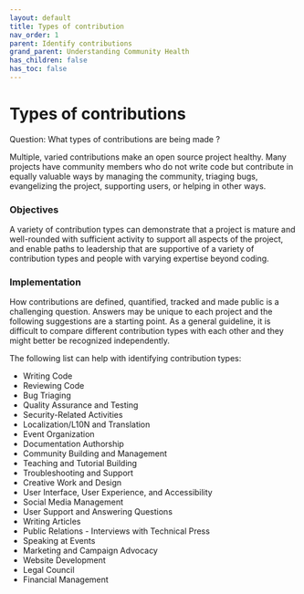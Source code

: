 ```yaml
---
layout: default
title: Types of contribution
nav_order: 1
parent: Identify contributions
grand_parent: Understanding Community Health
has_children: false
has_toc: false
---
```


# Types of contributions
Question: What types of contributions are being made ?

Multiple, varied contributions make an open source project healthy. Many
projects have community members who do not write code but contribute in equally
valuable ways by managing the community, triaging bugs, evangelizing the
project, supporting users, or helping in other ways.

### Objectives
A variety of contribution types can demonstrate that a project is mature and
well-rounded with sufficient activity to support all aspects of the project, and
enable paths to leadership that are supportive of a variety of contribution
types and people with varying expertise beyond coding.

### Implementation
How contributions are defined, quantified, tracked and made public is a
challenging question. Answers may be unique to each project and the following
suggestions are a starting point. As a general guideline, it is difficult to
compare different contribution types with each other and they might better be
recognized independently.

The following list can help with identifying contribution types:
- Writing Code
- Reviewing Code
- Bug Triaging
- Quality Assurance and Testing
- Security-Related Activities
- Localization/L10N and Translation
- Event Organization
- Documentation Authorship
- Community Building and Management
- Teaching and Tutorial Building
- Troubleshooting and Support
- Creative Work and Design
- User Interface, User Experience, and Accessibility
- Social Media Management
- User Support and Answering Questions
- Writing Articles
- Public Relations - Interviews with Technical Press
- Speaking at Events
- Marketing and Campaign Advocacy
- Website Development
- Legal Council
- Financial Management
